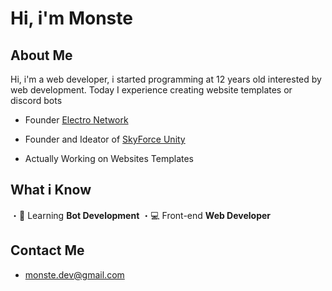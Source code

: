 # Hi, i'm Monste

## About Me

Hi, i'm a web developer, i started programming at 12 years old interested by web development.
Today I experience creating website templates or discord bots

- Founder [Electro Network](https://discord.gg/k8C85FRSrn) 
- Founder and Ideator of [SkyForce Unity](https://discord.gg/MHKjGEcDGJ)

- Actually Working on Websites Templates

## What i Know

・:robot: Learning **Bot Development**
・:computer: Front-end **Web Developer**

## Contact Me

- monste.dev@gmail.com
